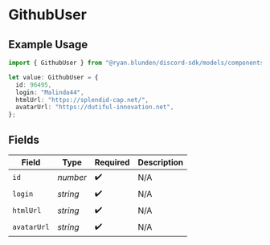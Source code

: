 # GithubUser

## Example Usage

```typescript
import { GithubUser } from "@ryan.blunden/discord-sdk/models/components";

let value: GithubUser = {
  id: 96495,
  login: "Malinda44",
  htmlUrl: "https://splendid-cap.net/",
  avatarUrl: "https://dutiful-innovation.net",
};
```

## Fields

| Field              | Type               | Required           | Description        |
| ------------------ | ------------------ | ------------------ | ------------------ |
| `id`               | *number*           | :heavy_check_mark: | N/A                |
| `login`            | *string*           | :heavy_check_mark: | N/A                |
| `htmlUrl`          | *string*           | :heavy_check_mark: | N/A                |
| `avatarUrl`        | *string*           | :heavy_check_mark: | N/A                |
